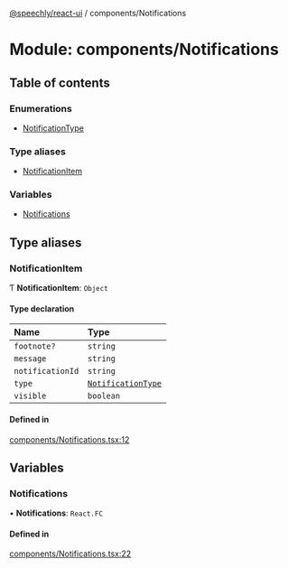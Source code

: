 [@speechly/react-ui](../README.md) / components/Notifications

# Module: components/Notifications

## Table of contents

### Enumerations

- [NotificationType](../enums/components_Notifications.NotificationType.md)

### Type aliases

- [NotificationItem](components_Notifications.md#notificationitem)

### Variables

- [Notifications](components_Notifications.md#notifications)

## Type aliases

### NotificationItem

Ƭ **NotificationItem**: `Object`

#### Type declaration

| Name | Type |
| :------ | :------ |
| `footnote?` | `string` |
| `message` | `string` |
| `notificationId` | `string` |
| `type` | [`NotificationType`](../enums/components_Notifications.NotificationType.md) |
| `visible` | `boolean` |

#### Defined in

[components/Notifications.tsx:12](https://github.com/speechly/react-ui/blob/3a22711/src/components/Notifications.tsx#L12)

## Variables

### Notifications

• **Notifications**: `React.FC`

#### Defined in

[components/Notifications.tsx:22](https://github.com/speechly/react-ui/blob/3a22711/src/components/Notifications.tsx#L22)

